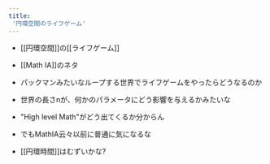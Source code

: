 ```yaml
---
title:
 '円環空間のライフゲーム'
---
```


- [[円環空間]]の[[ライフゲーム]]
- [[Math IA]]のネタ

- パックマンみたいなループする世界でライフゲームをやったらどうなるのか
- 世界の長さnが、何かのパラメータにどう影響を与えるかみたいな

- "High level Math"がどう出てくるか分からん
- でもMathIA云々以前に普通に気になるな

- [[円環時間]]はむずいかな?

